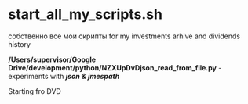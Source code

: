# start_all_my_scripts.sh
собственно все мои скрипты for my investments arhive and dividends history 

<strong>/Users/supervisor/Google Drive/development/python/NZXUpDvDjson_read_from_file.py</strong> - experiments with <strong><i>json & jmespath</strong></i>

Starting fro DVD 
